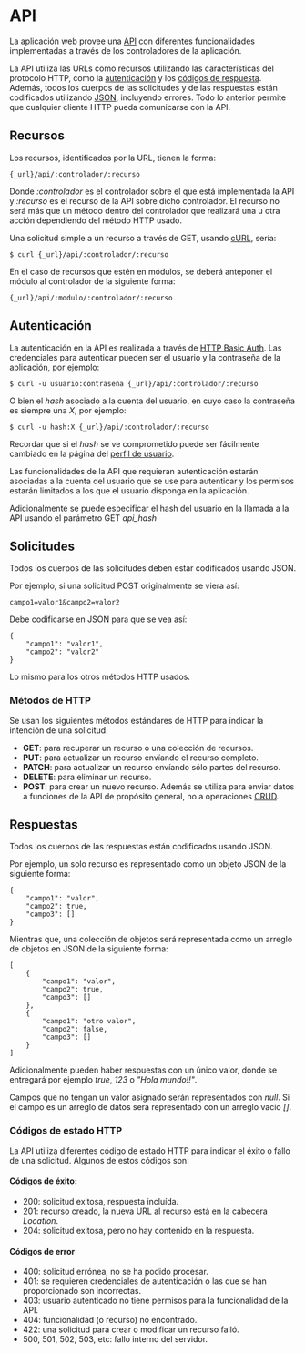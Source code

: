 API
===

La aplicación web provee una [API](https://es.wikipedia.org/wiki/API)
con diferentes funcionalidades implementadas a través de los controladores de la
aplicación.

La API utiliza las URLs como recursos utilizando las características del
protocolo HTTP, como la
[autenticación](https://es.wikipedia.org/wiki/Autenticaci%C3%B3n_de_acceso_b%C3%A1sica)
y los [códigos de respuesta](https://es.wikipedia.org/wiki/Anexo:C%C3%B3digos_de_estado_HTTP).
Además, todos los cuerpos de las solicitudes y de las respuestas están
codificados utilizando [JSON](https://es.wikipedia.org/wiki/JSON), incluyendo
errores. Todo lo anterior permite que cualquier cliente HTTP pueda comunicarse
con la API.

Recursos
--------

Los recursos, identificados por la URL, tienen la forma:

	{_url}/api/:controlador/:recurso

Donde *:controlador* es el controlador sobre el que está implementada la API y
*:recurso* es el recurso de la API sobre dicho controlador. El recurso no será
más que un método dentro del controlador que realizará una u otra acción
dependiendo del método HTTP usado.

Una solicitud simple a un recurso a través de GET, usando
[cURL](https://es.wikipedia.org/wiki/CURL), sería:

	$ curl {_url}/api/:controlador/:recurso

En el caso de recursos que estén en módulos, se deberá anteponer el módulo al
controlador de la siguiente forma:

	{_url}/api/:modulo/:controlador/:recurso

Autenticación
-------------

La autenticación en la API es realizada a través de
[HTTP Basic
Auth](https://es.wikipedia.org/wiki/Autenticaci%C3%B3n_de_acceso_b%C3%A1sica).
Las credenciales para autenticar pueden ser el usuario y la contraseña de la
aplicación, por ejemplo:

	$ curl -u usuario:contraseña {_url}/api/:controlador/:recurso

O bien el *hash* asociado a la cuenta del usuario, en cuyo caso la contraseña
es siempre una *X*, por ejemplo:

	$ curl -u hash:X {_url}/api/:controlador/:recurso

Recordar que si el *hash* se ve comprometido puede ser fácilmente cambiado en la
página del [perfil de usuario]({_base}/usuarios/perfil).

Las funcionalidades de la API que requieran autenticación estarán asociadas a
la cuenta del usuario que se use para autenticar y los permisos estarán
limitados a los que el usuario disponga en la aplicación.

Adicionalmente se puede especificar el hash del usuario en la llamada a la API
usando el parámetro GET *api\_hash*

Solicitudes
-----------

Todos los cuerpos de las solicitudes deben estar codificados usando JSON.

Por ejemplo, si una solicitud POST originalmente se viera así:

	campo1=valor1&campo2=valor2

Debe codificarse en JSON para que se vea así:

	{
		"campo1": "valor1",
		"campo2": "valor2"
	}

Lo mismo para los otros métodos HTTP usados.

### Métodos de HTTP

Se usan los siguientes métodos estándares de HTTP para indicar la intención de
una solicitud:

- **GET**: para recuperar un recurso o una colección de recursos.
- **PUT**: para actualizar un recurso envíando el recurso completo.
- **PATCH**: para actualizar un recurso envíando sólo partes del recurso.
- **DELETE**: para eliminar un recurso.
- **POST**: para crear un nuevo recurso. Además se utiliza para enviar datos a
funciones de la API de propósito general, no a operaciones
[CRUD](https://es.wikipedia.org/wiki/CRUD).

Respuestas
----------

Todos los cuerpos de las respuestas están codificados usando JSON.

Por ejemplo, un solo recurso es representado como un objeto JSON de la
siguiente forma:

	{
		"campo1": "valor",
		"campo2": true,
		"campo3": []
	}

Mientras que, una colección de objetos será representada como un arreglo de
objetos en JSON de la siguiente forma:

	[
		{
			"campo1": "valor",
			"campo2": true,
			"campo3": []
		},
		{
			"campo1": "otro valor",
			"campo2": false,
			"campo3": []
		}
	]

Adicionalmente pueden haber respuestas con un único valor, donde se entregará
por ejemplo *true*, *123* o *"Hola mundo!!"*.

Campos que no tengan un valor asignado serán representados con *null*. Si el
campo es un arreglo de datos será representado con un arreglo vacio *[]*.

### Códigos de estado HTTP

La API utiliza diferentes código de estado HTTP para indicar el éxito o fallo
de una solicitud. Algunos de estos códigos son:

#### Códigos de éxito:

- 200: solicitud exitosa, respuesta incluída.
- 201: recurso creado, la nueva URL al recurso está en la cabecera
*Location*.
- 204: solicitud exitosa, pero no hay contenido en la respuesta.

#### Códigos de error

- 400: solicitud errónea, no se ha podido procesar.
- 401: se requieren credenciales de autenticación o las que se han
proporcionado son incorrectas.
- 403: usuario autenticado no tiene permisos para la funcionalidad de la API.
- 404: funcionalidad (o recurso) no encontrado.
- 422: una solicitud para crear o modificar un recurso falló.
- 500, 501, 502, 503, etc: fallo interno del servidor.
